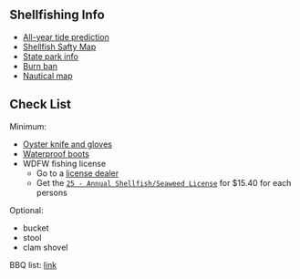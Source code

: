 
## Shellfishing Info
- [All-year tide prediction](https://tidesandcurrents.noaa.gov/noaatidepredictions.html?id=9446828&units=standard&bdate=20230901&edate=20230930&timezone=LST/LDT&clock=12hour&datum=MLLW&interval=hilo&action=monthlychart&thresholdvalue=2.5&threshold=greaterThan)
- [Shellfish Safty Map](https://fortress.wa.gov/doh/biotoxin/biotoxin.html)
- [State park info](https://www.parks.wa.gov/297/Tolmie)
- [Burn ban](https://fortress.wa.gov/dnr/protection/firedanger/)
- [Nautical map](https://usa.fishermap.org/depth-map/puget-sound-wa/#map)

## Check List

Minimum:
- [Oyster knife and gloves](https://www.amazon.com/dp/B0BKG4TRSZ)
- [Waterproof boots](https://www.amazon.com/dp/B003Y2X4BS)
- WDFW fishing license 
  - Go to a [license dealer](https://wdfw.wa.gov/licenses/dealers?dealer_name=&city=Bellevue&county=)
  - Get the [`25 - Annual Shellfish/Seaweed License`](https://fishhunt.dfw.wa.gov/customer/catalog?residentTypeId=2) for $15.40 for each persons


Optional:
- bucket
- stool
- clam shovel

BBQ list: [link](./bbqlist.md)

